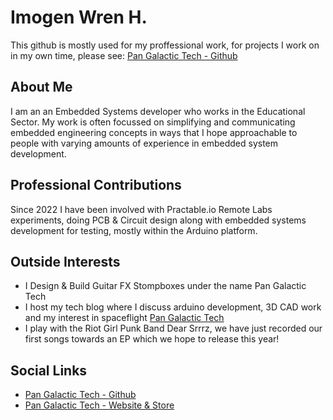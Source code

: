 # Imogen Wren H.

This github is mostly used for my proffessional work, for projects I work on in my own time, please see: [Pan Galactic Tech - Github](https://github.com/PanGalacticTech)

## About Me
I am an an Embedded Systems developer who works in the Educational Sector. My work is often focussed on simplifying and communicating embedded engineering concepts in ways that I hope approachable to people with varying amounts of experience in embedded system development.


## Professional Contributions
Since 2022 I have been involved with Practable.io Remote Labs experiments, doing PCB & Circuit design along with embedded systems development for testing, mostly within the Arduino platform. 

## Outside Interests
- I Design & Build Guitar FX Stompboxes under the name Pan Galactic Tech
- I host my tech blog where I discuss arduino development, 3D CAD work and my interest in spaceflight [Pan Galactic Tech](https://PanGalacticTech.com)
- I play with the Riot Girl Punk Band Dear Srrrz, we have just recorded our first songs towards an EP which we hope to release this year!

## Social Links
- [Pan Galactic Tech - Github](https://github.com/PanGalacticTech)
- [Pan Galactic Tech - Website & Store](https://PanGalacticTech.com)
